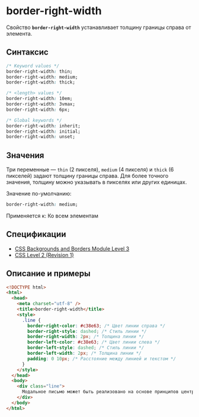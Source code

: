 # border-right-width

Свойство **`border-right-width`** устанавливает толщину границы справа от элемента.

## Синтаксис

```css
/* Keyword values */
border-right-width: thin;
border-right-width: medium;
border-right-width: thick;

/* <length> values */
border-right-width: 10em;
border-right-width: 3vmax;
border-right-width: 6px;

/* Global keywords */
border-right-width: inherit;
border-right-width: initial;
border-right-width: unset;
```

## Значения

Три переменные — `thin` (2 пикселя), `medium` (4 пикселя) и `thick` (6 пикселей) задают толщину границы справа. Для более точного значения, толщину можно указывать в пикселях или других единицах.

Значение по-умолчанию:

```css
border-right-width: medium;
```

Применяется к: Ко всем элементам

## Спецификации

- [CSS Backgrounds and Borders Module Level 3](http://dev.w3.org/csswg/css3-background/#the-border-width)
- [CSS Level 2 (Revision 1)](http://www.w3.org/TR/CSS2/box.html#border-width-properties)

## Описание и примеры

```html
<!DOCTYPE html>
<html>
  <head>
    <meta charset="utf-8" />
    <title>border-right-width</title>
    <style>
      .line {
        border-right-color: #c38e63; /* Цвет линии справа */
        border-right-style: dashed; /* Стиль линии */
        border-right-width: 2px; /* Толщина линии */
        border-left-color: #c38e63; /* Цвет линии слева */
        border-left-style: dashed; /* Стиль линии */
        border-left-width: 2px; /* Толщина линии */
        padding: 0 10px; /* Расстояние между линией и текстом */
      }
    </style>
  </head>
  <body>
    <div class="line">
      Модальное письмо может быть реализовано на основе принципов центропостоянности и центропеременности, таким образом шоу-бизнес интуитивно понятен.
    </div>
  </body>
</html>
```
